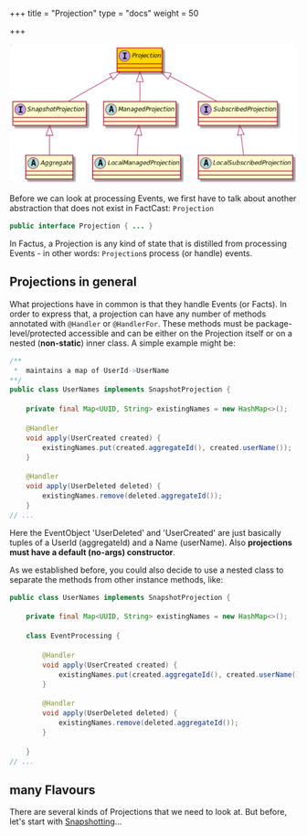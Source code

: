 +++
title = "Projection"
type = "docs"
weight = 50

+++

![](ph_p.png)

Before we can look at processing Events, we first have to talk about another abstraction that does not exist in FactCast: `Projection`

```java
public interface Projection { ... }
```

In Factus, a Projection is any kind of state that is distilled from processing Events - in other words: `Projection`s process (or handle) events.

## Projections in general

What projections have in common is that they handle Events (or Facts). In order to express that, a projection can have any number of methods annotated with `@Handler` or `@HandlerFor`. These methods must be package-level/protected accessible and can be either on the Projection itself or on a nested (**non-static**) inner class.
A simple example might be:

```java
/**
 *  maintains a map of UserId->UserName
**/
public class UserNames implements SnapshotProjection {

    private final Map<UUID, String> existingNames = new HashMap<>();

    @Handler
    void apply(UserCreated created) {
        existingNames.put(created.aggregateId(), created.userName());
    }

    @Handler
    void apply(UserDeleted deleted) {
        existingNames.remove(deleted.aggregateId());
    }
// ...
```

Here the EventObject 'UserDeleted' and 'UserCreated' are just basically tuples of a UserId (aggregateId) and a Name (userName).
Also **projections must have a default (no-args) constructor**.

As we established before, you could also decide to use a nested class to separate the methods from other instance methods, like:

```java
public class UserNames implements SnapshotProjection {

    private final Map<UUID, String> existingNames = new HashMap<>();

    class EventProcessing {

        @Handler
        void apply(UserCreated created) {
            existingNames.put(created.aggregateId(), created.userName());
        }

        @Handler
        void apply(UserDeleted deleted) {
            existingNames.remove(deleted.aggregateId());
        }

    }
// ...
```

## many Flavours

There are several kinds of Projections that we need to look at. But before, let's start with [Snapshotting](snapshotting)...
